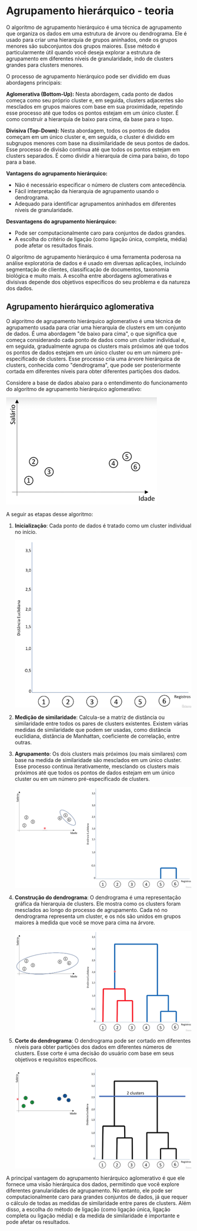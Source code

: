 # Agrupamento hierárquico - teoria

O algoritmo de agrupamento hierárquico é uma técnica de agrupamento que organiza os dados em uma estrutura de árvore ou dendrograma. Ele é usado para criar uma hierarquia de grupos aninhados, onde os grupos menores são subconjuntos dos grupos maiores. Esse método é particularmente útil quando você deseja explorar a estrutura de agrupamento em diferentes níveis de granularidade, indo de clusters grandes para clusters menores.

O processo de agrupamento hierárquico pode ser dividido em duas abordagens principais:

**Aglomerativa (Bottom-Up):** Nesta abordagem, cada ponto de dados começa como seu próprio cluster e, em seguida, clusters adjacentes são mesclados em grupos maiores com base em sua proximidade, repetindo esse processo até que todos os pontos estejam em um único cluster. É como construir a hierarquia de baixo para cima, da base para o topo.

**Divisiva (Top-Down):** Nesta abordagem, todos os pontos de dados começam em um único cluster e, em seguida, o cluster é dividido em subgrupos menores com base na dissimilaridade de seus pontos de dados. Esse processo de divisão continua até que todos os pontos estejam em clusters separados. É como dividir a hierarquia de cima para baixo, do topo para a base.

**Vantagens do agrupamento hierárquico:**

- Não é necessário especificar o número de clusters com antecedência.
- Fácil interpretação da hierarquia de agrupamento usando o dendrograma.
- Adequado para identificar agrupamentos aninhados em diferentes níveis de granularidade.

**Desvantagens do agrupamento hierárquico:**

- Pode ser computacionalmente caro para conjuntos de dados grandes.
- A escolha do critério de ligação (como ligação única, completa, média) pode afetar os resultados finais.

O algoritmo de agrupamento hierárquico é uma ferramenta poderosa na análise exploratória de dados e é usado em diversas aplicações, incluindo segmentação de clientes, classificação de documentos, taxonomia biológica e muito mais. A escolha entre abordagens aglomerativas e divisivas depende dos objetivos específicos do seu problema e da natureza dos dados.

## Agrupamento hierárquico aglomerativa

O algoritmo de agrupamento hierárquico aglomerativo é uma técnica de agrupamento usada para criar uma hierarquia de clusters em um conjunto de dados. É uma abordagem "de baixo para cima", o que significa que começa considerando cada ponto de dados como um cluster individual e, em seguida, gradualmente agrupa os clusters mais próximos até que todos os pontos de dados estejam em um único cluster ou em um número pré-especificado de clusters. Esse processo cria uma árvore hierárquica de clusters, conhecida como "dendrograma", que pode ser posteriormente cortada em diferentes níveis para obter diferentes partições dos dados.

Considere a base de dados abaixo para o entendimento do funcionamento do algoritmo de agrupamento hierárquico aglomerativo:

![](./assets/base-de-dados.png)

A seguir as etapas desse algoritmo:

1. **Inicialização**: Cada ponto de dados é tratado como um cluster individual no início.

   ![](./assets/etapa-1-inicializacao.png)

2. **Medição de similaridade**: Calcula-se a matriz de distância ou similaridade entre todos os pares de clusters existentes. Existem várias medidas de similaridade que podem ser usadas, como distância euclidiana, distância de Manhattan, coeficiente de correlação, entre outras.

3. **Agrupamento**: Os dois clusters mais próximos (ou mais similares) com base na medida de similaridade são mesclados em um único cluster. Esse processo continua iterativamente, mesclando os clusters mais próximos até que todos os pontos de dados estejam em um único cluster ou em um número pré-especificado de clusters.

   ![](./assets/etapa-3-agrupamento.png)

4. **Construção do dendrograma**: O dendrograma é uma representação gráfica da hierarquia de clusters. Ele mostra como os clusters foram mesclados ao longo do processo de agrupamento. Cada nó no dendrograma representa um cluster, e os nós são unidos em grupos maiores à medida que você se move para cima na árvore.

   ![](./assets/etapa-4-construcao-dendrograma.png)

5. **Corte do dendrograma**: O dendrograma pode ser cortado em diferentes níveis para obter partições dos dados em diferentes números de clusters. Esse corte é uma decisão do usuário com base em seus objetivos e requisitos específicos.

   ![](./assets/etapa-5-corte-dendrograma.png)

A principal vantagem do agrupamento hierárquico aglomerativo é que ele fornece uma visão hierárquica dos dados, permitindo que você explore diferentes granularidades de agrupamento. No entanto, ele pode ser computacionalmente caro para grandes conjuntos de dados, já que requer o cálculo de todas as medidas de similaridade entre pares de clusters. Além disso, a escolha do método de ligação (como ligação única, ligação completa ou ligação média) e da medida de similaridade é importante e pode afetar os resultados.

